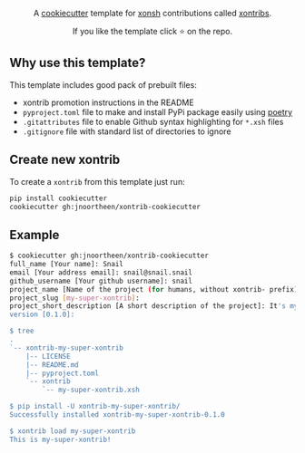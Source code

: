 <p align="center">
A <a href="https://github.com/audreyr/cookiecutter">cookiecutter</a> template for <a href="https://github.com/xonsh/xonsh">xonsh</a> contributions called <a href="https://xon.sh/xontribs.html">xontribs</a>.
</p>

<p align="center">
If you like the template click ⭐ on the repo.
</p>

## Why use this template?

This template includes good pack of prebuilt files:

* xontrib promotion instructions in the README
* `pyproject.toml` file to make and install PyPi package easily using [poetry](https://github.com/python-poetry/poetry/)
* `.gitattributes` file to enable Github syntax highlighting for `*.xsh` files
* `.gitignore` file with standard list of directories to ignore

## Create new xontrib

To create a `xontrib` from this template just run:

``` bash
pip install cookiecutter
cookiecutter gh:jnoortheen/xontrib-cookiecutter
```

## Example

``` bash
$ cookiecutter gh:jnoortheen/xontrib-cookiecutter
full_name [Your name]: Snail
email [Your address email]: snail@snail.snail
github_username [Your github username]: snail
project_name [Name of the project (for humans, without xontrib- prefix)]: my-super-xontrib
project_slug [my-super-xontrib]:
project_short_description [A short description of the project]: It's my super xontrib!
version [0.1.0]:

$ tree
.
`-- xontrib-my-super-xontrib
    |-- LICENSE
    |-- README.md
    |-- pyproject.toml
    `-- xontrib
        `-- my-super-xontrib.xsh

$ pip install -U xontrib-my-super-xontrib/
Successfully installed xontrib-my-super-xontrib-0.1.0

$ xontrib load my-super-xontrib
This is my-super-xontrib!
```
